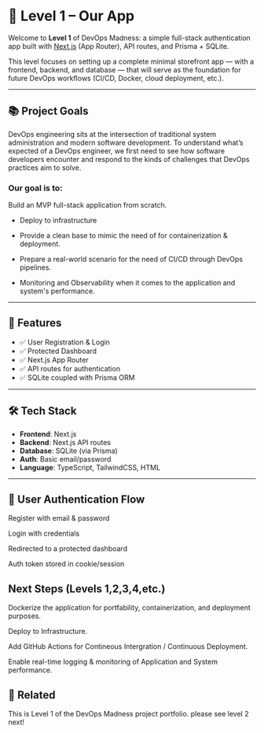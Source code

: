 # 🧩 Level 1 – Our App

Welcome to **Level 1** of DevOps Madness: a simple full-stack authentication app built with [Next.js](https://nextjs.org/) (App Router), API routes, and Prisma + SQLite.


This level focuses on setting up a complete minimal storefront app — with a frontend, backend, and database — that will serve as the foundation for future DevOps workflows (CI/CD, Docker, cloud deployment, etc.).

---
## 📚 Project Goals

DevOps engineering sits at the intersection of traditional system administration and modern software development.
To understand what’s expected of a DevOps engineer, we first need to see how software developers encounter and respond to the kinds of challenges that DevOps practices aim to solve.

### Our goal is to:

Build an MVP full-stack application from scratch.
- Deploy to infrastructure
  
- Provide a clean base to mimic the need of for containerization & deployment.

- Prepare a real-world scenario for the need of CI/CD through DevOps pipelines.

- Monitoring and Observability when it comes to the application and system's performance.
---

## 🚀 Features

- ✅ User Registration & Login
- ✅ Protected Dashboard
- ✅ Next.js App Router
- ✅ API routes for authentication
- ✅ SQLite coupled with Prisma ORM

---

## 🛠️ Tech Stack

- **Frontend**: Next.js 
- **Backend**: Next.js API routes
- **Database**: SQLite (via Prisma)
- **Auth**: Basic email/password
- **Language**: TypeScript, TailwindCSS, HTML

---

## 👤 User Authentication Flow

Register with email & password

Login with credentials

Redirected to a protected dashboard

Auth token stored in cookie/session

##  Next Steps (Levels 1,2,3,4,etc.)

Dockerize the application for portfability, containerization, and deployment purposes.

Deploy to Infrastructure.

Add GitHub Actions for Contineous Intergration / Continuous Deployment.

Enable real-time logging & monitoring of Application and System performance.


## 📂 Related

This is Level 1 of the DevOps Madness project portfolio.
    please see level 2 next!
